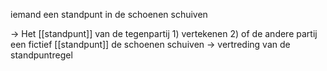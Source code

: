 iemand een standpunt in de schoenen schuiven

→ Het [[standpunt]] van de tegenpartij 1) vertekenen 2) of de andere partij een fictief [[standpunt]] de schoenen schuiven 
→ vertreding van de standpuntregel 